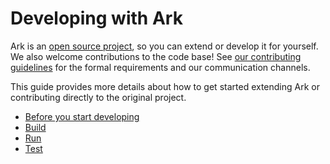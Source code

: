 # Developing with Ark

Ark is an [open source project][1], so you can extend or develop it for yourself. We also welcome contributions to the code base! See [our contributing guidelines][2] for the formal requirements and our communication channels.

This guide provides more details about how to get started extending Ark or contributing directly to the original project.

- [Before you start developing][3]
- [Build][4]
- [Run][5]
- [Test][6]

[1]: https://github.com/heptio/ark/LICENSE
[2]: https://github.com/heptio/ark/CONTRIBUTING.md
[3]: dev-prereq.md
[4]: build.md
[5]: dev-run.md
[6]: dev-test.md